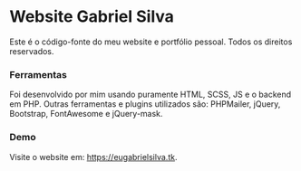 # Website Gabriel Silva
Este é o código-fonte do meu website e portfólio pessoal. Todos os direitos reservados.

### Ferramentas
Foi desenvolvido por mim usando puramente HTML, SCSS, JS e o backend em PHP. Outras ferramentas e plugins utilizados são: PHPMailer, jQuery, Bootstrap, FontAwesome e jQuery-mask.

### Demo
Visite o website em: https://eugabrielsilva.tk.